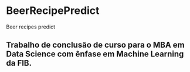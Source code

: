 # BeerRecipePredict
Beer recipes predict

## Trabalho de conclusão de curso para o MBA em Data Science com ênfase em Machine Learning da FIB.
